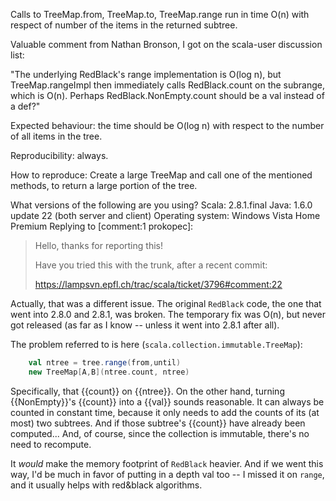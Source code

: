 Calls to TreeMap.from, TreeMap.to, TreeMap.range run in time O(n) with respect of number of the items in the returned subtree. 

Valuable comment from Nathan Bronson, I got on the scala-user discussion list:

"The underlying RedBlack's range implementation is O(log n), but
TreeMap.rangeImpl then immediately calls RedBlack.count on the subrange, which is O(n).  Perhaps RedBlack.NonEmpty.count should be a val instead of a def?"

Expected behaviour: the time should be O(log n) with respect to the number of all items in the tree. 

Reproducibility: always. 

How to reproduce: Create a large TreeMap and call one of the mentioned methods, to return a large portion of the tree. 

What versions of the following are you using?
Scala: 2.8.1.final
Java: 1.6.0 update 22 (both server and client)
Operating system: Windows Vista Home Premium
Replying to [comment:1 prokopec]:
> Hello, thanks for reporting this!
> 
> Have you tried this with the trunk, after a recent commit:
> 
> https://lampsvn.epfl.ch/trac/scala/ticket/3796#comment:22

Actually, that was a different issue. The original `RedBlack` code, the one that went into 2.8.0 and 2.8.1, was broken. The temporary fix was O(n), but never got released (as far as I know -- unless it went into 2.8.1 after all).

The problem referred to is here (`scala.collection.immutable.TreeMap`):

```scala
    val ntree = tree.range(from,until)
    new TreeMap[A,B](ntree.count, ntree)
```


Specifically, that {{count}} on {{ntree}}. On the other hand, turning {{NonEmpty}}'s {{count}} into a {{val}} sounds reasonable. It can always be counted in constant time, because it only needs to add the counts of its (at most) two subtrees. And if those subtree's {{count}} have already been computed... And, of course, since the collection is immutable, there's no need to recompute.

It *would* make the memory footprint of `RedBlack` heavier. And if we went this way, I'd be much in favor of putting in a depth val too -- I missed it on `range`, and it usually helps with red&black algorithms.
